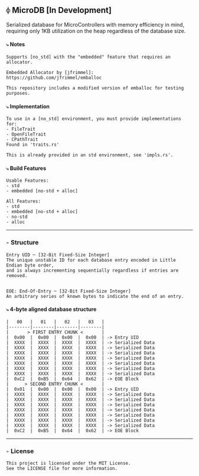 ## `⌽` MicroDB [In Development]
Serialized database for MicroControllers with memory efficiency in mind, requiring only 1KB utilization on the heap regardless of the database size.


#### `⤷` Notes
```
Supports [no_std] with the "embedded" feature that requires an allocator.

Embedded Allocator by [jfrimmel]:
https://github.com/jfrimmel/emballoc

This repository includes a modified version of emballoc for testing purposes.
```


#### `⤷` Implementation
```
To use in a [no_std] environment, you must provide implementations for:
- FileTrait
- OpenFileTrait
- CPathTrait
Found in 'traits.rs'

This is already provided in an std environment, see 'impls.rs'.
```


#### `⤷` Build Features
```
Usable Features:
- std
- embedded [no-std + alloc]

All Features:
- std
- embedded [no-std + alloc]
- no-std
- alloc
```


___
### `➢` Structure
```
Entry UID ─ [32-Bit Fixed-Size Integer]
The unique unstable ID for each database entry encoded in Little Endian byte order,
and is always incrementing sequentially regardless if entries are removed.


EOE: End-Of-Entry ─ [32-Bit Fixed-Size Integer]
An arbitrary series of known bytes to indicate the end of an entry.
```


#### `⤷` 4-byte aligned database structure
```
|   00   |   01   |   02   |   03   |
|--------|--------|--------|--------|
|       > FIRST ENTRY CHUNK <       |
|  0x00  |  0x00  |  0x00  |  0x00  | -> Entry UID
|  XXXX  |  XXXX  |  XXXX  |  XXXX  | -> Serialized Data
|  XXXX  |  XXXX  |  XXXX  |  XXXX  | -> Serialized Data
|  XXXX  |  XXXX  |  XXXX  |  XXXX  | -> Serialized Data
|  XXXX  |  XXXX  |  XXXX  |  XXXX  | -> Serialized Data
|  XXXX  |  XXXX  |  XXXX  |  XXXX  | -> Serialized Data
|  XXXX  |  XXXX  |  XXXX  |  XXXX  | -> Serialized Data
|  XXXX  |  XXXX  |  XXXX  |  XXXX  | -> Serialized Data
|  0xC2  |  0xB5  |  0x64  |  0x62  | -> EOE Block
|      > SECOND ENTRY CHUNK <       |
|  0x01  |  0x00  |  0x00  |  0x00  | -> Entry UID
|  XXXX  |  XXXX  |  XXXX  |  XXXX  | -> Serialized Data
|  XXXX  |  XXXX  |  XXXX  |  XXXX  | -> Serialized Data
|  XXXX  |  XXXX  |  XXXX  |  XXXX  | -> Serialized Data
|  XXXX  |  XXXX  |  XXXX  |  XXXX  | -> Serialized Data
|  XXXX  |  XXXX  |  XXXX  |  XXXX  | -> Serialized Data
|  XXXX  |  XXXX  |  XXXX  |  XXXX  | -> Serialized Data
|  XXXX  |  XXXX  |  XXXX  |  XXXX  | -> Serialized Data
|  0xC2  |  0xB5  |  0x64  |  0x62  | -> EOE Block
```

___
### `➢` License
```
This project is licensed under the MIT License.
See the LICENSE file for more information.
```
